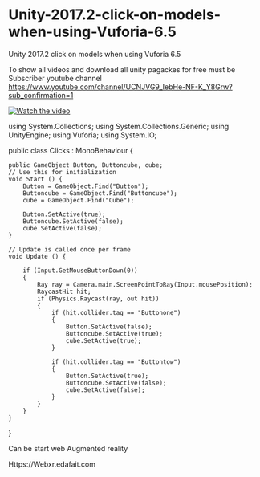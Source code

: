 # Unity-2017.2-click-on-models-when-using-Vuforia-6.5
Unity 2017.2 click on models when using Vuforia 6.5

To show all videos and download  all unity pagackes for free must be Subscriber youtube channel 
https://www.youtube.com/channel/UCNJVG9_IebHe-NF-K_Y8Grw?sub_confirmation=1

[![Watch the video](https://img.youtube.com/vi/HlQOrpsiWI0/0.jpg)](http://youtu.be/HlQOrpsiWI0)


using System.Collections;
using System.Collections.Generic;
using UnityEngine;
using Vuforia;
using System.IO;

public class Clicks : MonoBehaviour {

    public GameObject Button, Buttoncube, cube;
	// Use this for initialization
	void Start () {
        Button = GameObject.Find("Button");
        Buttoncube = GameObject.Find("Buttoncube");
        cube = GameObject.Find("Cube");

        Button.SetActive(true);
        Buttoncube.SetActive(false);
        cube.SetActive(false);
    }
	
	// Update is called once per frame
	void Update () {

        if (Input.GetMouseButtonDown(0))
        {
            Ray ray = Camera.main.ScreenPointToRay(Input.mousePosition);
            RaycastHit hit;
            if (Physics.Raycast(ray, out hit))
            {
                if (hit.collider.tag == "Buttonone")
                {
                    Button.SetActive(false);
                    Buttoncube.SetActive(true);
                    cube.SetActive(true);
                }

                if (hit.collider.tag == "Buttontow")
                {
                    Button.SetActive(true);
                    Buttoncube.SetActive(false);
                    cube.SetActive(false);
                }
            }
        }
	}
}


Can be start web Augmented reality

Https://Webxr.edafait.com 
